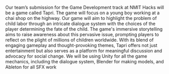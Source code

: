 Our team’s submission for the Game Development track at NMIT Hacks will be a game called Tapri. The game will focus on a young boy working at a chai shop on the highway. Our game will aim to highlight the problem of child labor through an intricate dialogue system with the choices of the player determining the fate of the child. The game's immersive storytelling aims to raise awareness about this pervasive issue, prompting players to reflect on the plight of millions of children worldwide. With its blend of engaging gameplay and thought-provoking themes, Tapri offers not just entertainment but also serves as a platform for meaningful discussion and advocacy for social change. We will be using Unity for all the game mechanics, including the dialogue system, Blender for making models, and Ableton for all SFX work
